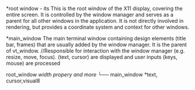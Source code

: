 *root window - its This is the root window of the X11 display, covering the entire screen.
 It is controlled by the window manager and serves as a parent for all other windows in the application.
It is not directly involved in rendering, but provides a coordinate system and context for other windows.

*main_window The main terminal window containing design elements (title bar, frames) that are usually added by the window manager.
 It is the parent of vt_window.
//Responsible for interaction with the window manager (e.g. resize, move, focus).
 (text, cursor) are displayed and user inputs (keys, mouse) are processed

root_window *width propery and more*
└── main_window *text, cursor,visual8

